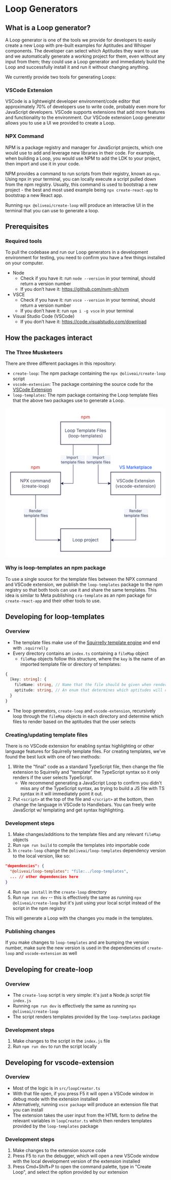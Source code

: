 # Loop Generators

## What is a Loop generator?

A Loop generator is one of the tools we provide for developers to easily create a new Loop with pre-built examples for Aptitudes and Whisper components. The developer can select which Aptitudes they want to use and we automatically generate a working project for them, even without any input from them; they could use a Loop generator and immediately build the Loop and successfully install it and run it without changing anything.

We currently provide two tools for generating Loops:

### VSCode Extension

VSCode is a lightweight developer environment/code editor that approximately 70% of
developers use to write code, probably even more for JavaScript developers. VSCode
supports extensions that add more features and functionality to the environment. Our
VSCode extension Loop generator allows you to use a UI we provided to create a Loop.

### NPX Command

NPM is a package registry and manager for JavaScript projects, which one would use to add
and leverage new libraries in their code. For example, when building a Loop, you would
use NPM to add the LDK to your project, then import and use it in your code.

NPM provides a command to run scripts from their registry, known as `npx`. Using npx in
your terminal, you can locally execute a script pulled down from the npm registry.
Usually, this command is used to bootstrap a new project - the best and most used example
being `npx create-react-app` to bootstrap a new React app.

Running `npx @oliveai/create-loop` will produce an interactive UI in the terminal that you
can use to generate a loop.

## Prerequisites

### Required tools

To pull the codebase and run our Loop generators in a development environment for
testing, you need to confirm you have a few things installed on your computer.

* Node
  * Check if you have it: run `node --version` in your terminal, should return a version number
  * If you don’t have it: https://github.com/nvm-sh/nvm
* VSCE
  * Check if you have it: run `vsce --version` in your terminal, should return a version number
  * If you don’t have it: run `npm i -g vsce` in your terminal
* Visual Studio Code (VSCode)
  * If you don’t have it: https://code.visualstudio.com/download

## How the packages interact

### The Three Musketeers

There are three different packages in this repository:

* `create-loop`: The npm package containing the `npx @oliveai/create-loop` script
* `vscode-extension`: The package containing the source code for the
[VSCode Extension](https://marketplace.visualstudio.com/items?itemName=Olive-AI.vscode-loop-development-kit)
* `loop-templates`: The npm package containing the Loop template files that the above two
packages use to generate a Loop.

![Flowchart](./loop_generator_flowchart.jpg)

### Why is loop-templates an npm package

To use a single source for the template files between the NPX command and VSCode
extension, we publish the `loop-templates` package to the npm registry so that both tools
can use it and share the same templates. This idea is similar to Meta publishing
`cra-template` as an npm package for `create-react-app` and their other tools to use.

## Developing for loop-templates

### Overview

* The template files make use of the [Squirrelly template engine](https://squirrelly.js.org/)
and end with `.squirrelly`
* Every directory contains an `index.ts` containing a `fileMap` object
  * `fileMap` objects follow this structure, where the `key` is the name of an imported
template file or directory of templates:
```ts
{
  [key: string]: {
    fileName: string, // Name that the file should be given when rendered
    aptitude: string, // An enum that determines which aptitudes will cause this to render
  }
}
```
* The loop generators, `create-loop` and `vscode-extension`, recursively loop through the
`fileMap` objects in each directory and determine which files to render based on the
aptitudes that the user selects

### Creating/updating template files

There is no VSCode extension for enabling syntax highlighting or other language features
for Squirrelly template files. For creating templates, we've found the best luck with one
of two methods:

1. Write the "final" code as a standard TypeScript file, then change the file extension
to Squirrelly and "template" the TypeScript syntax so it only renders if the user selects
TypeScript.
    * We recommend generating a JavaScript Loop to confirm you didn't miss any of
the TypeScript syntax, as trying to build a JS file with TS syntax in it will immediately
point it out.
2. Put `<script>` at the top of the file and `</script>` at the bottom, then change the
language in VSCode to Handlebars. You can freely write JavaScript w/ templating and get
syntax highlighting.

### Development steps

1. Make changes/additions to the template files and any relevant `fileMap` objects
2. Run `npm run build` to compile the templates into importable code
3. In `create-loop` change the `@oliveai/loop-templates` dependency version to the local version, like so:
```json
"dependencies": {
  "@oliveai/loop-templates": "file:../loop-templates",
  ... // other dependencies here
}
```
4. Run `npm install` in the `create-loop` directory
5. Run `npm run dev` -- this is effectively the same as running `npx @oliveai/create-loop`
but it's just using your local script instead of the script in the npm registry

This will generate a Loop with the changes you made in the templates.

### Publishing changes

If you make changes to `loop-templates` and are bumping the version number, make sure the
new version is used in the dependencies of `create-loop` and `vscode-extension` as well

## Developing for create-loop

### Overview

* The `create-loop` script is very simple: it's just a Node.js script file `index.js`
* Running `npm run dev` is effectively the same as running `npx @oliveai/create-loop`
* The script renders templates provided by the `loop-templates` package

### Development steps

1. Make changes to the script in the `index.js` file
2. Run `npm run dev` to run the script locally

## Developing for vscode-extension

### Overview

* Most of the logic is in `src/loopCreator.ts`
* With that file open, if you press F5 it will open a VSCode window in debug mode with the
extension installed
* Alternatively, running `vsce package` will produce an extension file that you can install
* The extension takes the user input from the HTML form to define the relevant variables in
`loopCreator.ts` which then renders templates provided by the `loop-templates` package

### Development steps

1. Make changes to the extension source code
2. Press F5 to run the debugger, which will open a new VSCode window with the local
development version of the extension installed
3. Press Cmd+Shift+P to open the command palette, type in "Create Loop", and select
the option provided by our extension
